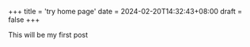+++
title = 'try home page'
date = 2024-02-20T14:32:43+08:00
draft = false
+++

This will be my first post
